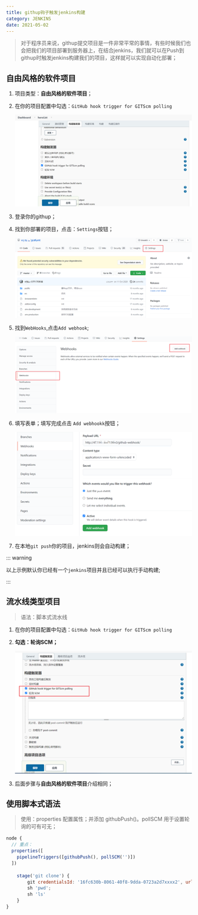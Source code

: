 ```yaml
---
title: githup钩子触发jenkins构建
category: JENKINS
date: 2021-05-02
---
```


> 对于程序员来说，githup提交项目是一件非常平常的事情，有些时候我们也会把我们的项目部署到服务器上，在结合jenkins，我们就可以在Push到githup时触发jenkins构建我们的项目，这样就可以实现自动化部署；

## 自由风格的软件项目

1. 项目类型：**自由风格的软件项目**；

2. 在你的项目配置中勾选：`GitHub hook trigger for GITScm polling`

   ![image-20210530100443008](assets/image-20210530100443008.png)

3. 登录你的githup；

4. 找到你部署的项目，点击：`Settings`按钮；

   ![image-20210530100721896](assets/image-20210530100721896.png)

5. 找到`WebHooks`,点击`Add webhook`;

   ![image-20210530101535723](assets/image-20210530101535723.png)

6. 填写表单；填写完成点击 `Add webhookk`按钮；

   ![image-20210530101700850](assets/image-20210530101700850.png)

7. 在本地`git push`你的项目，jenkins则会自动构建；

::: warning

以上示例默认你已经有一个`jenkins`项目并且已经可以执行手动构建;

:::

## 流水线类型项目

> 语法：脚本式流水线

1. 在你的项目配置中勾选：`GitHub hook trigger for GITScm polling`

2. **勾选：轮询SCM；**

   ![image-20210530105911262](assets/image-20210530105911262.png)

3. 后面步骤与**自由风格的软件项目**介绍相同；

## 使用脚本式语法

> 使用：properties 配置属性；并添加 githubPush()。pollSCM 用于设置轮询的可有可无；

```javascript
node {
  // 重点：
  properties([
    pipelineTriggers([githubPush(), pollSCM('')])
  ])
  
	stage('git clone') {
		git credentialsId: '16fc630b-8061-40f8-9dda-0723a2d7xxxx2', url: 'https://github.com/xxxw-s/documents.git';
		sh 'pwd';
		sh 'ls'
	}
}
```


